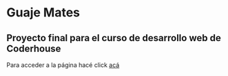 # Guaje Mates
## Proyecto final para el curso de desarrollo web de Coderhouse

Para acceder a la página hacé click [acá](https://ernedainesi.github.io/guaje-mates/)
